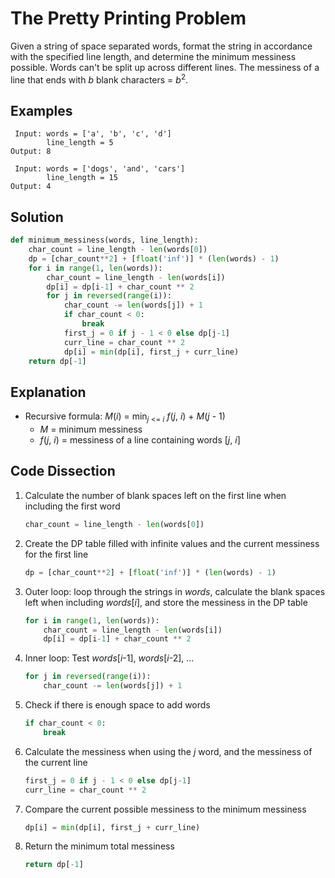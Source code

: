 # The Pretty Printing Problem
Given a string of space separated words, format the string in accordance with the specified line length, and determine the minimum messiness possible. Words can't be split up across different lines. The messiness of a line that ends with _b_ blank characters = _b_<sup>2</sup>.

## Examples
```
 Input: words = ['a', 'b', 'c', 'd']
        line_length = 5
Output: 8

 Input: words = ['dogs', 'and', 'cars']
        line_length = 15
Output: 4
```

## Solution
```python
def minimum_messiness(words, line_length):
    char_count = line_length - len(words[0])
    dp = [char_count**2] + [float('inf')] * (len(words) - 1)
    for i in range(1, len(words)):
        char_count = line_length - len(words[i])
        dp[i] = dp[i-1] + char_count ** 2
        for j in reversed(range(i)):
            char_count -= len(words[j]) + 1
            if char_count < 0:
                break
            first_j = 0 if j - 1 < 0 else dp[j-1]
            curr_line = char_count ** 2
            dp[i] = min(dp[i], first_j + curr_line)
    return dp[-1]
```

## Explanation
* Recursive formula: _M_(_i_) = min<sub>_j_ <= _i_</sub> _f_(_j_, _i_) + _M_(_j_ - 1)
    * _M_ = minimum messiness
    * _f_(_j_, _i_) = messiness of a line containing words [_j_, _i_]

## Code Dissection
1. Calculate the number of blank spaces left on the first line when including the first word
    ```python
    char_count = line_length - len(words[0])
    ```
2. Create the DP table filled with infinite values and the current messiness for the first line
    ```python
    dp = [char_count**2] + [float('inf')] * (len(words) - 1)
    ```
3. Outer loop: loop through the strings in _words_, calculate the blank spaces left when including _words_[_i_], and store the messiness in the DP table
    ```python
    for i in range(1, len(words)):
        char_count = line_length - len(words[i])
        dp[i] = dp[i-1] + char_count ** 2
    ```
4. Inner loop: Test _words_[_i_-1], _words_[_i_-2], ...
    ```python
    for j in reversed(range(i)):
        char_count -= len(words[j]) + 1
    ```
5. Check if there is enough space to add words
    ```python
    if char_count < 0:
        break
    ```
6. Calculate the messiness when using the _j_ word, and the messiness of the current line
    ```python
    first_j = 0 if j - 1 < 0 else dp[j-1]
    curr_line = char_count ** 2
    ```
7. Compare the current possible messiness to the minimum messiness
    ```python
    dp[i] = min(dp[i], first_j + curr_line)
    ```
8. Return the minimum total messiness
    ```python
    return dp[-1]
    ```